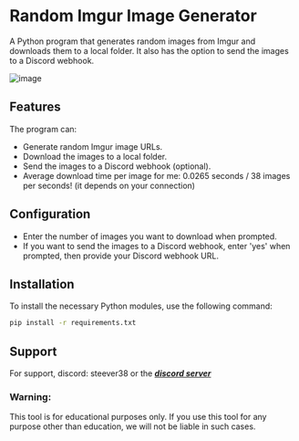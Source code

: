 
# Random Imgur Image Generator
A Python program that generates random images from Imgur and downloads them to a local folder. It also has the option to send the images to a Discord webhook.  

![image](https://i.imgur.com/116Szvf.png)
## Features

The program can:
* Generate random Imgur image URLs.
* Download the images to a local folder.
* Send the images to a Discord webhook (optional).
* Average download time per image for me: 0.0265 seconds / 38 images per seconds! (it depends on your connection)
## Configuration
* Enter the number of images you want to download when prompted.
* If you want to send the images to a Discord webhook, enter 'yes' when prompted, then provide your Discord webhook URL.
## Installation

To install the necessary Python modules, use the following command:

```bash
pip install -r requirements.txt
```
## Support

For support, discord: steever38 or the [**_discord server_**](https://www.discord.gg/yCggt695tT)
### Warning:

This tool is for educational purposes only. If you use this tool for any purpose other than education, we will not be liable in such cases.
